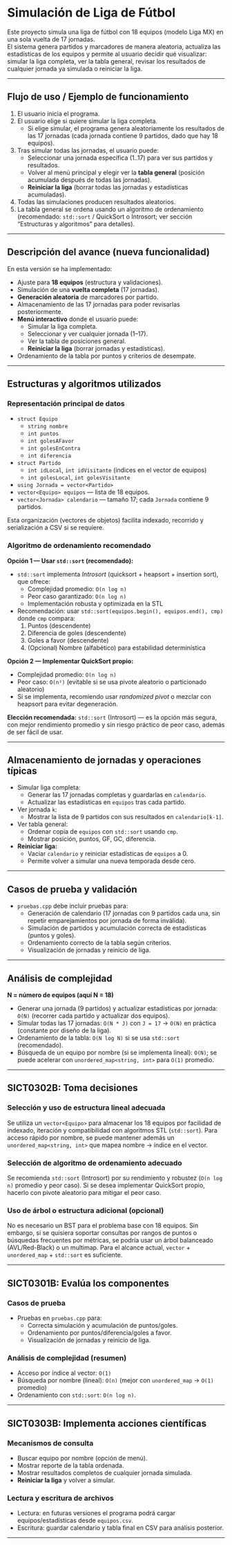 # Simulación de Liga de Fútbol

Este proyecto simula una liga de fútbol con 18 equipos (modelo Liga MX) en una sola vuelta de 17 jornadas.  
El sistema genera partidos y marcadores de manera aleatoria, actualiza las estadísticas de los equipos y permite al usuario decidir qué visualizar: simular la liga completa, ver la tabla general, revisar los resultados de cualquier jornada ya simulada o reiniciar la liga.

---

## Flujo de uso / Ejemplo de funcionamiento

1. El usuario inicia el programa.  
2. El usuario elige si quiere simular la liga completa.  
   - Si elige simular, el programa genera aleatoriamente los resultados de las 17 jornadas (cada jornada contiene 9 partidos, dado que hay 18 equipos).  
3. Tras simular todas las jornadas, el usuario puede:
   - Seleccionar una jornada específica (1..17) para ver sus partidos y resultados.
   - Volver al menú principal y elegir ver la **tabla general** (posición acumulada después de todas las jornadas).
   - **Reiniciar la liga** (borrar todas las jornadas y estadísticas acumuladas).
4. Todas las simulaciones producen resultados aleatorios.  
5. La tabla general se ordena usando un algoritmo de ordenamiento (recomendado: `std::sort` / QuickSort o Introsort; ver sección “Estructuras y algoritmos” para detalles).

---

## Descripción del avance (nueva funcionalidad)

En esta versión se ha implementado:

- Ajuste para **18 equipos** (estructura y validaciones).  
- Simulación de una **vuelta completa** (17 jornadas).  
- **Generación aleatoria** de marcadores por partido.  
- Almacenamiento de las 17 jornadas para poder revisarlas posteriormente.  
- **Menú interactivo** donde el usuario puede:
  - Simular la liga completa.
  - Seleccionar y ver cualquier jornada (1–17).
  - Ver la tabla de posiciones general.
  - **Reiniciar la liga** (borrar jornadas y estadísticas).
- Ordenamiento de la tabla por puntos y criterios de desempate.

---

## Estructuras y algoritmos utilizados

### Representación principal de datos

- `struct Equipo`  
  - `string nombre`  
  - `int puntos`  
  - `int golesAFavor`  
  - `int golesEnContra`  
  - `int diferencia`  
- `struct Partido`  
  - `int idLocal`, `int idVisitante` (índices en el vector de equipos)  
  - `int golesLocal`, `int golesVisitante`  
- `using Jornada = vector<Partido>`  
- `vector<Equipo> equipos`  — lista de 18 equipos.  
- `vector<Jornada> calendario` — tamaño 17; cada `Jornada` contiene 9 partidos.

Esta organización (vectores de objetos) facilita indexado, recorrido y serialización a CSV si se requiere.

### Algoritmo de ordenamiento recomendado

**Opción 1 — Usar `std::sort` (recomendado):**  
- `std::sort` implementa *Introsort* (quicksort + heapsort + insertion sort), que ofrece:
  - Complejidad promedio: `O(n log n)`
  - Peor caso garantizado: `O(n log n)`
  - Implementación robusta y optimizada en la STL
- Recomendación: usar `std::sort(equipos.begin(), equipos.end(), cmp)` donde `cmp` compara:
  1. Puntos (descendente)
  2. Diferencia de goles (descendente)
  3. Goles a favor (descendente)
  4. (Opcional) Nombre (alfabético) para estabilidad determinística

**Opción 2 — Implementar QuickSort propio:**  
- Complejidad promedio: `O(n log n)`  
- Peor caso: `O(n²)` (evitable si se usa pivote aleatorio o particionado aleatorio)  
- Si se implementa, recomiendo usar *randomized pivot* o mezclar con heapsort para evitar degeneración.

**Elección recomendada:** `std::sort` (Introsort) — es la opción más segura, con mejor rendimiento promedio y sin riesgo práctico de peor caso, además de ser fácil de usar.

---

## Almacenamiento de jornadas y operaciones típicas

- Simular liga completa:
  - Generar las 17 jornadas completas y guardarlas en `calendario`.
  - Actualizar las estadísticas en `equipos` tras cada partido.
- Ver jornada `k`:
  - Mostrar la lista de 9 partidos con sus resultados en `calendario[k-1]`.
- Ver tabla general:
  - Ordenar copia de `equipos` con `std::sort` usando `cmp`.
  - Mostrar posición, puntos, GF, GC, diferencia.
- **Reiniciar liga:**
  - Vaciar `calendario` y reiniciar estadísticas de `equipos` a 0.
  - Permite volver a simular una nueva temporada desde cero.

---

## Casos de prueba y validación

- `pruebas.cpp` debe incluir pruebas para:
  - Generación de calendario (17 jornadas con 9 partidos cada una, sin repetir emparejamientos por jornada de forma inválida).  
  - Simulación de partidos y acumulación correcta de estadísticas (puntos y goles).  
  - Ordenamiento correcto de la tabla según criterios.  
  - Visualización de jornadas y reinicio de liga.

---

## Análisis de complejidad

**N = número de equipos (aquí N = 18)**

- Generar una jornada (9 partidos) y actualizar estadísticas por jornada: `O(N)` (recorrer cada partido y actualizar dos equipos).  
- Simular todas las 17 jornadas: `O(N * J)` con `J = 17` → `O(N)` en práctica (constante por diseño de la liga).  
- Ordenamiento de la tabla: `O(N log N)` si se usa `std::sort` (recomendado).  
- Búsqueda de un equipo por nombre (si se implementa lineal): `O(N)`; se puede acelerar con `unordered_map<string, int>` para `O(1)` promedio.

---

## SICT0302B: Toma decisiones

### Selección y uso de estructura lineal adecuada
Se utiliza un `vector<Equipo>` para almacenar los 18 equipos por facilidad de indexado, iteración y compatibilidad con algoritmos STL (`std::sort`). Para acceso rápido por nombre, se puede mantener además un `unordered_map<string, int>` que mapea nombre → índice en el vector.

### Selección de algoritmo de ordenamiento adecuado
Se recomienda `std::sort` (Introsort) por su rendimiento y robustez (`O(n log n)` promedio y peor caso). Si se desea implementar QuickSort propio, hacerlo con pivote aleatorio para mitigar el peor caso.

### Uso de árbol o estructura adicional (opcional)
No es necesario un BST para el problema base con 18 equipos. Sin embargo, si se quisiera soportar consultas por rangos de puntos o búsquedas frecuentes por métricas, se podría usar un árbol balanceado (AVL/Red-Black) o un multimap. Para el alcance actual, `vector` + `unordered_map` + `std::sort` es suficiente.

---

## SICT0301B: Evalúa los componentes

### Casos de prueba
- Pruebas en `pruebas.cpp` para:
  - Correcta simulación y acumulación de puntos/goles.
  - Ordenamiento por puntos/diferencia/goles a favor.
  - Visualización de jornadas y reinicio de liga.

### Análisis de complejidad (resumen)
- Acceso por índice al vector: `O(1)`  
- Búsqueda por nombre (lineal): `O(n)` (mejor con `unordered_map` → `O(1)` promedio)  
- Ordenamiento con `std::sort`: `O(n log n)`.

---

## SICT0303B: Implementa acciones científicas

### Mecanismos de consulta
- Buscar equipo por nombre (opción de menú).  
- Mostrar reporte de la tabla ordenada.  
- Mostrar resultados completos de cualquier jornada simulada.  
- **Reiniciar la liga** y volver a simular.

### Lectura y escritura de archivos
- Lectura: en futuras versiones el programa podrá cargar equipos/estadísticas desde `equipos.csv`.  
- Escritura: guardar calendario y tabla final en CSV para análisis posterior.

---



